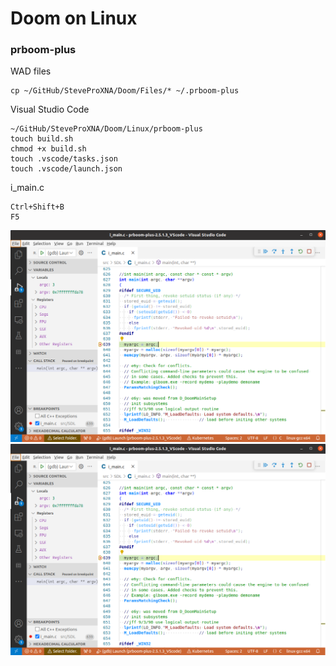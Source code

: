 # Doom on Linux

### prboom-plus
WAD files
```
cp ~/GitHub/SteveProXNA/Doom/Files/* ~/.prboom-plus
```
Visual Studio Code
```
~/GitHub/SteveProXNA/Doom/Linux/prboom-plus
touch build.sh
chmod +x build.sh
touch .vscode/tasks.json
touch .vscode/launch.json
```
i_main.c
```
Ctrl+Shift+B
F5
```
![prboom-plus](https://github.com/SteveProXNA/DoomCodeWalkThru/blob/main/Images/VScodeDebug.png)
![prboom-plus](https://github.com/StevePro7/DoomSetup/blob/main/Images/VScodeDebug.png)
